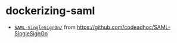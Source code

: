 # dockerizing-saml

- [`SAML-SingleSignOn/`](./SAML-SingleSignOn/) from <https://github.com/codeadhoc/SAML-SingleSignOn>
